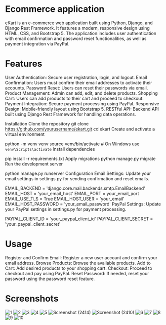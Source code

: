 # Ecommerce application
eKart is an e-commerce web application built using Python, Django, and Django Rest Framework. It features a modern, responsive design using HTML, CSS, and Bootstrap 5. The application includes user authentication with email confirmation and password reset functionalities, as well as payment integration via PayPal.

# Features
 User Authentication: Secure user registration, login, and logout.
 Email Confirmation: Users must confirm their email addresses to activate their accounts.
 Password Reset: Users can reset their passwords via email.
 Product Management: Admin can add, edit, and delete products.
 Shopping Cart: Users can add products to their cart and proceed to checkout.
 Payment Integration: Secure payment processing using PayPal.
 Responsive Design: Mobile-friendly layout using Bootstrap 5.
 RESTful API: Backend API built using Django Rest Framework for handling data operations.

Installation
Clone the repository
git clone https://github.com/yourusername/ekart.git
cd ekart
Create and activate a virtual environment

python -m venv venv
source venv/bin/activate  # On Windows use `venv\Scripts\activate`
Install dependencies


pip install -r requirements.txt
Apply migrations
python manage.py migrate
Run the development server


python manage.py runserver
Configuration
Email Settings: Update your email settings in settings.py for sending confirmation and reset emails.


EMAIL_BACKEND = 'django.core.mail.backends.smtp.EmailBackend'
EMAIL_HOST = 'your_email_host'
EMAIL_PORT = your_email_port
EMAIL_USE_TLS = True
EMAIL_HOST_USER = 'your_email'
EMAIL_HOST_PASSWORD = 'your_email_password'
PayPal Settings: Update your PayPal settings in settings.py for payment processing.


PAYPAL_CLIENT_ID = 'your_paypal_client_id'
PAYPAL_CLIENT_SECRET = 'your_paypal_client_secret'

# Usage
Register and Confirm Email: Register a new user account and confirm your email address.
Browse Products: Browse the available products.
Add to Cart: Add desired products to your shopping cart.
Checkout: Proceed to checkout and pay using PayPal.
Reset Password: If needed, reset your password using the password reset feature.

# Screenshots
![1](https://github.com/pareshkharche/Ekart-Django/assets/80632983/edbc80f5-bdd6-4d3f-b33b-949ca8594486)
![2](https://github.com/pareshkharche/Ekart-Django/assets/80632983/add065a2-d72a-48bf-b2fe-e5b4d65bfb06)
![3](https://github.com/pareshkharche/Ekart-Django/assets/80632983/e96cb74e-1383-4262-91d3-ef676b6a2ea1)
![4](https://github.com/pareshkharche/Ekart-Django/assets/80632983/ba336dbb-88ea-4097-883c-923995ac4ed8)
![5](https://github.com/pareshkharche/Ekart-Django/assets/80632983/fb2832ac-5fec-43fa-be63-6f7f93bf6e69)
![Screenshot (2414)](https://github.com/pareshkharche/Ekart-Django/assets/80632983/2bce77a0-60c1-4cf3-ab58-0bcb4e68b0ca)
![Screenshot (2410)](https://github.com/pareshkharche/Ekart-Django/assets/80632983/88018f0c-5645-4b10-8648-987c10a34d65)
![6](https://github.com/pareshkharche/Ekart-Django/assets/80632983/b663b2e5-c750-4c4c-a607-83f03efc0ff3)
![7](https://github.com/pareshkharche/Ekart-Django/assets/80632983/4a192324-7b98-4cc5-8ef8-14d4b2bc68f8)
![8](https://github.com/pareshkharche/Ekart-Django/assets/80632983/c9f577c6-0a3e-4cc2-95a1-a73caa8ea35e)
![9](https://github.com/pareshkharche/Ekart-Django/assets/80632983/883c4352-4a8d-4452-88a0-5dd0f048a5b2)
![10](https://github.com/pareshkharche/Ekart-Django/assets/80632983/81456dfb-3f4a-4c31-bc2e-0cc0f45c8227)
